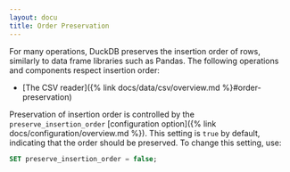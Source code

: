 ```yaml
---
layout: docu
title: Order Preservation
---
```


For many operations, DuckDB preserves the insertion order of rows, similarly to data frame libraries such as Pandas.
The following operations and components respect insertion order:

* [The CSV reader]({% link docs/data/csv/overview.md %}#order-preservation)

Preservation of insertion order is controlled by the `preserve_insertion_order` [configuration option]({% link docs/configuration/overview.md %}).
This setting is `true` by default, indicating that the order should be preserved.
To change this setting, use:

```sql
SET preserve_insertion_order = false;
```
